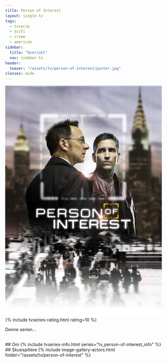 ```yaml
---
title: Person of Interest
layout: single-tv
tags: 
  - tvserie 
  - scifi
  - crime 
  - american
sidebar:
  title: "Oversikt"
  nav: sidebar-tv
header:
  teaser: "/assets/tv/person-of-interest/poster.jpg"
classes: wide
---
```

<a href="/assets/tv/person-of-interest/poster.jpg">
    <img src="/assets/tv/person-of-interest/poster.jpg" alt="Person of interest" class="left-align" />
</a>
{% include tvseries-rating.html rating=10 %}

Denne serien... 

<br style="clear: both;">
## Om
{% include tvseries-info.html series="tv_person-of-interest_info" %}
## Skuespillere
{% include image-gallery-actors.html folder="/assets/tv/person-of-interest" %}


